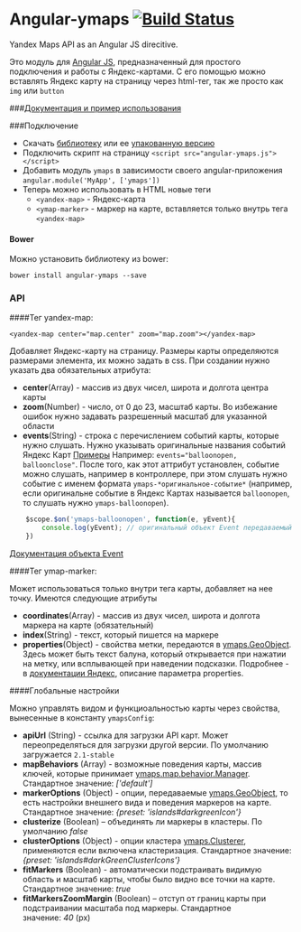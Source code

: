 [Angular JS]: http://angularjs.org
[ymaps.GeoObject]: https://tech.yandex.ru/maps/doc/jsapi/2.0/ref/reference/GeoObject-docpage/
[ymaps.Clusterer]: https://tech.yandex.ru/maps/doc/jsapi/2.0/ref/reference/Clusterer-docpage/

Angular-ymaps [![Build Status](https://travis-ci.org/just-boris/angular-ymaps.svg?branch=master)](https://travis-ci.org/just-boris/angular-ymaps)
=============

Yandex Maps API as an Angular JS direcitive.

Это модуль для [Angular JS], предназначенный для простого подключения и работы с Яндекс-картами. С его помощью можно
вставлять Яндекс карту на страницу через html-тег, так же просто как `img` или `button`

###<a href="http://catatron.com/angular-ymaps/" class="hidden">Документация и пример использования</a>

###Подключение

* Скачать [библиотеку](http://catatron.com/angular-ymaps/angular-ymaps.js) или ее [упакованную версию](http://catatron.com/angular-ymaps/angular-ymaps.min.js)
* Подключить скрипт на страницу
  `<script src="angular-ymaps.js"></script>`
* Добавить модуль `ymaps` в зависимости своего angular-приложения
  `angular.module('MyApp', ['ymaps'])`
* Теперь можно использовать в HTML новые теги
  - `<yandex-map>` - Яндекс-карта
  - `<ymap-marker>` - маркер на карте, вставляется только внутрь тега `<yandex-map>`

#### Bower

Можно установить библиотеку из bower:

    bower install angular-ymaps --save

### API

####Тег yandex-map:

    <yandex-map center="map.center" zoom="map.zoom"></yandex-map>

Добавляет Яндекс-карту на страницу. Размеры карты определяются размерами элемента, их можно задать в css. При
создании нужно указать два обязательных атрибута:

* **center**(Array) - массив из двух чисел, широта и долгота центра карты
* **zoom**(Number) - число, от 0 до 23, масштаб карты. Во избежание ошибок нужно задавать разрешенный масштаб для
указанной области
* **events**(String) - строка с перечислением событий карты, которые нужно слушать. Нужно указывать
оригинальные названия событий Яндекс Карт [Примеры](https://tech.yandex.ru/maps/doc/jsapi/2.0/ref/reference/Circle-docpage/#events-summary)
Например: `events="balloonopen, balloonclose"`. После того, как этот аттрибут установлен,
событие можно слушать, например в контроллере, при этом слушать нужно событие с именем формата
`ymaps-*оригинальное-событие*` (например, если оригинальне событие в Яндекс Картах называется `balloonopen`,
то слушать нужно `ymaps-balloonopen`).

```javascript
	$scope.$on('ymaps-balloonopen', function(e, yEvent){
		console.log(yEvent); // оригинальный объект Event передаваемый Яндекс Картами
	})
```
[Документация объекта Event](https://tech.yandex.ru/maps/doc/jsapi/2.0/ref/reference/Event-docpage/)

####Тег ymap-marker:

Может использоваться только внутри тега карты, добавляет на нее точку. Имеются следующие атрибуты

* **coordinates**(Array) - массив из двух чисел, широта и долгота маркера на карте (обязательный)
* **index**(String) - текст, который пишется на маркере
* **properties**(Object) - свойства метки, передаются в [ymaps.GeoObject]. Здесь может быть текст балуна, который
    открывается при нажатии на метку, или всплывающей при наведении подсказки. Подробнее - в
    [документации Яндекс][ymaps.GeoObject], описание параметра properties.

####Глобальные настройки

Можно управлять видом и функциоальностью карты через свойства, вынесенные в константу `ymapsConfig`:

* **apiUrl** (String) - ссылка для загрузки API карт. Может переопределяться для загрузки другой версии.
    По умолчанию загружается `2.1-stable`
* **mapBehaviors** (Array) - возможные поведения карты, массив ключей, которые принимает [ymaps.map.behavior.Manager](http://api.yandex.ru/maps/doc/jsapi/2.x/ref/reference/map.behavior.Manager.xml).
    Стандартное значение: *['default']*
* **markerOptions** (Object) - опции, передаваемые [ymaps.GeoObject], то есть настройки внешнего вида и поведения маркеров
на карте. Стандартное значение: *{preset: 'islands#darkgreenIcon'}*
* **clusterize** (Boolean) – объединять ли маркеры в кластеры. По умолчанию *false*
* **clusterOptions** (Object) - опции кластера [ymaps.Clusterer], применяются если включена кластеризация. Стандартное
значение: *{preset: 'islands#darkGreenClusterIcons'}*
* **fitMarkers** (Boolean) - автоматически подстраивать видимую область и масштаб карты, чтобы было видно все точки на
карте. Стандартное значение: *true*
* **fitMarkersZoomMargin** (Boolean) – отступ от границ карты при подстраивании масштаба под маркеры. Стандартное
значение:&nbsp;*40*&nbsp;(px)
